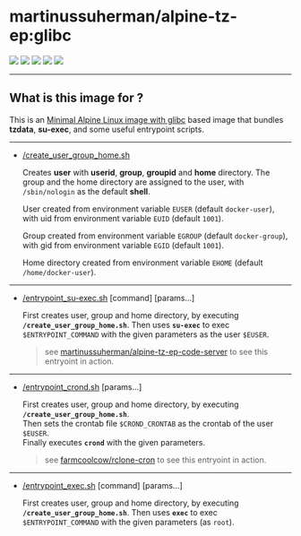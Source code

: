 # martinussuherman/alpine-tz-ep:glibc

[![](https://img.shields.io/badge/%20%20FROM%20%20-%20%20alpine%20%20-lightgray.svg)](https://hub.docker.com/_/alpine)  [![](https://images.microbadger.com/badges/image/martinussuherman/alpine-tz-ep.svg)](https://microbadger.com/images/martinussuherman/alpine-tz-ep "Get your own image badge on microbadger.com")  [![](https://images.microbadger.com/badges/commit/martinussuherman/alpine-tz-ep.svg)](https://microbadger.com/images/martinussuherman/alpine-tz-ep "Get your own commit badge on microbadger.com")  [![](https://images.microbadger.com/badges/license/martinussuherman/alpine-tz-ep.svg)](https://microbadger.com/images/martinussuherman/alpine-tz-ep "Get your own license badge on microbadger.com")  [![](https://images.microbadger.com/badges/version/martinussuherman/alpine-tz-ep.svg)](https://microbadger.com/images/martinussuherman/alpine-tz-ep "Get your own version badge on microbadger.com")

---

## What is this image for ?

This is an [Minimal Alpine Linux image with glibc](https://hub.docker.com/r/jeanblanchard/alpine-glibc) based image that bundles **tzdata**, **su-exec**, and some useful entrypoint scripts.

--- 

* [/create_user_group_home.sh](https://github.com/martinussuherman/alpine-tz-ep/blob/master/create_user_group_home.sh)

  Creates **user** with **userid**, **group**, **groupid** and **home** directory.
  The group and the home directory are assigned to the user, with ```/sbin/nologin``` as the default **shell**.
  
  User created from environment variable ```EUSER``` (default ```docker-user```), with uid from environment variable ```EUID``` (default ```1001```).
  
  Group created from environment variable ```EGROUP``` (default ```docker-group```), with gid from environment variable ```EGID``` (default ```1001```).
  
  Home directory created from environment variable ```EHOME``` (default ```/home/docker-user```).
  
---

* [/entrypoint_su-exec.sh](https://github.com/martinussuherman/alpine-tz-ep/blob/master/entrypoint_su-exec.sh) [command] [params...]  

  First creates user, group and home directory, by executing **```/create_user_group_home.sh```**.
  Then uses **```su-exec```** to exec ```$ENTRYPOINT_COMMAND``` with the given parameters as the user ```$EUSER```.
  > see [martinussuherman/alpine-tz-ep-code-server](https://hub.docker.com/r/martinussuherman/alpine-tz-ep-code-server) to see this entryoint in action.
  
---

* [/entrypoint_crond.sh](https://github.com/martinussuherman/alpine-tz-ep/blob/master/entrypoint_crond.sh) [params...]  

  First creates user, group and home directory, by executing **```/create_user_group_home.sh```**.   
  Then sets the crontab file ```$CROND_CRONTAB``` as the crontab of the user ```$EUSER```.   
  Finally executes **```crond```** with the given parameters.
  > see [farmcoolcow/rclone-cron](https://hub.docker.com/r/farmcoolcow/rclone-cron) to see this entryoint in action.
 
---

* [/entrypoint_exec.sh](https://github.com/martinussuherman/alpine-tz-ep/blob/master/entrypoint_exec.sh) [command] [params...]  

  First creates user, group and home directory, by executing **```/create_user_group_home.sh```**.
  Then uses **```exec```** to exec ```$ENTRYPOINT_COMMAND``` with the given parameters (as ```root```).
  
